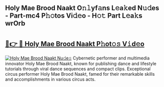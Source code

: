 ## Holy Mae Brood Naakt O𝚗𝚕yf𝚊ns L𝚎a𝚔ed N𝚞𝚍es - Part-mc4 P𝚑𝚘tos Vi𝚍𝚎o - H𝚘𝚝 Part L𝚎a𝚔s wrOrb

# <h2><a href="http://kfdwaa8.oniu.top/?m=Holy+Mae+Brood+Naakt">🔗👉 🔴 Holy Mae Brood Naakt P𝚑ot𝚘𝚜 V𝚒d𝚎o</a></h2>

[![Holy Mae Brood Naakt Nu𝚍e𝚜](https://i.imgur.com/0qMVB7G.gif)](http://kfdwaa8.oniu.top/?m=Holy+Mae+Brood+Naakt)
Cybernetic performer and multimedia innovator Holy Mae Brood Naakt, known for publishing dance and lifestyle tutorials through viral dance sequences and compact clips. Exceptional circus performer Holy Mae Brood Naakt, famed for their remarkable skills and accomplishments in various circus acts.  
